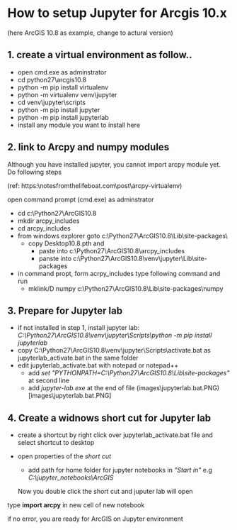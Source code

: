 # How to setup Jupyter for Arcgis 10.x
(here ArcGIS 10.8 as example, change to actural version)
## 1. create a virtual environment as follow..
+ open cmd.exe as adminstrator
 + cd python27\arcgis10.8
 + python -m pip install virtualenv
 + python -m virtualenv venv\jupyter
 + cd venv\jupyter\scripts
 + python -m pip install jupyter
 + python -m pip install jupyterlab
 + install any module you want to install here

## 2. link to Arcpy and numpy modules

Although you have installed jupyter, you cannot import arcpy module yet. Do following steps

(ref: https:\\notesfromthelifeboat.com\post\arcpy-virtualenv\)

open command prompt (cmd.exe) as adminstrator
+ cd c:\Python27\ArcGIS10.8
+ mkdir arcpy_includes
+ cd arcpy_includes
+ from windows explorer goto c:\Python27\ArcGIS10.8\Lib\site-packages\
  - copy Desktop10.8.pth and
    - paste into c:\Python27\ArcGIS10.8\arcpy_includes 
    - panste into c:\Python27\ArcGIS10.8\venv\jupyter\Lib\site-packages 
+ in command propt, form acrpy_includes type following command and run
  - mklink/D numpy c:\Python27\ArcGIS10.8\Lib\site-packages\numpy 

## 3. Prepare for Jupyter lab
+ if not installed in step 1, install jupyter lab: _C:\Python27\ArcGIS10.8\venv\jupyter\Scripts\python -m pip install jupyterlab_ 
+ copy C:\Python27\ArcGIS10.8\venv\jupyter\Scripts\activate.bat as jupyterlab_activate.bat in the same folder
+ edit jupyterlab_activate.bat with notepad or notepad++
  + add _set "PYTHONPATH=C:\Python27\ArcGIS10.8\Lib\site-packages"_ at second line
  + add _jupyter-lab.exe_ at the end of file
(images\jupyterlab.bat.PNG)
[images\jupyterlab.bat.PNG]
## 4. Create a widnows short cut for Jupyter lab
+ create a shortcut by right click over jupyterlab_activate.bat file and select shortcut to desktop
+ open properties of the _short cut_
  + add path for home folder for jupyter notebooks in _"Start in"_ e.g _C:\jupyter_notebooks\ArcGIS_
  
  Now you double click the short cut and juputer lab will open

type __import arcpy__ in new cell of new notebook

if no error, you are ready for ArcGIS on Jupyter environment
